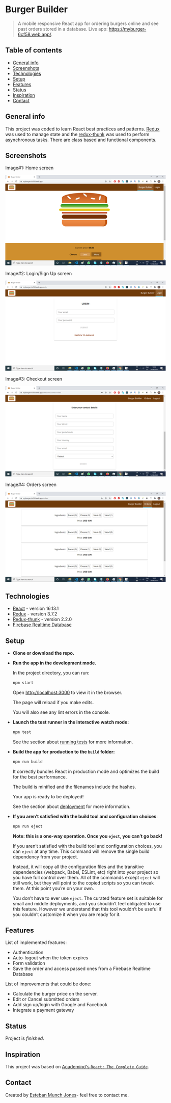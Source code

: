 # Burger Builder
> A mobile responsive React app for ordering burgers online and see past orders stored in a database. Live app: https://myburger-6cf58.web.app/.



## Table of contents

* [General info](#general-info)
* [Screenshots](#screenshots)
* [Technologies](#technologies)
* [Setup](#setup)
* [Features](#features)
* [Status](#status)
* [Inspiration](#inspiration)
* [Contact](#contact)



## General info

This project was coded to learn React best practices and patterns. [Redux](https://github.com/facebook/react) was used to manage state and the [redux-thunk](https://github.com/reduxjs/redux-thunk) was used to perform asynchronous tasks. There are class based and functional components.



## Screenshots

Image#1: Home screen

![home-screen](src/assets/images/image01.png)



Image#2:  Login/Sign Up screen

![home-screen](src/assets/images/image02.png)



Image#3: Checkout screen

![home-screen](src/assets/images/image03.png)



Image#4: Orders screen

![home-screen](src/assets/images/image04.png)



## Technologies

* [React](https://github.com/facebook/react) - version 16.13.1
* [Redux](https://github.com/reduxjs/redux) - version 3.7.2
* [Redux-thunk](https://github.com/reduxjs/redux-thunk) - version 2.2.0
* [Firebase Realtime Database](https://firebase.google.com/docs/database)



## Setup

* **Clone or download the repo.**

* **Run the app in the development mode.**

  In the project directory, you can run:  

  ```bash
  npm start
  ```

  Open [http://localhost:3000](http://localhost:3000) to view it in the browser.

  The page will reload if you make edits.

  You will also see any lint errors in the console.

* **Launch the test runner in the interactive watch mode:**

  ```bash
  npm test
  ```

  See the section about [running tests](https://facebook.github.io/create-react-app/docs/running-tests) for more information.

* **Build the app for production to the `build` folder:**

  ````bash
  npm run build
  ````

  It correctly bundles React in production mode and optimizes the build for the best performance.

  The build is minified and the filenames include the hashes.

  Your app is ready to be deployed!

  See the section about [deployment](https://facebook.github.io/create-react-app/docs/deployment) for more information.

* **If you aren’t satisfied with the build tool and configuration choices**:

  ````bash
  npm run eject
  ````

  **Note: this is a one-way operation. Once you `eject`, you can’t go back!**

  If you aren’t satisfied with the build tool and configuration choices, you can `eject` at any time. This command will remove the single build dependency from your project.

  Instead, it will copy all the configuration files and the transitive dependencies (webpack, Babel, ESLint, etc) right into your project so you have full control over them. All of the commands except `eject` will still work, but they will point to the copied scripts so you can tweak them. At this point you’re on your own.

  You don’t have to ever use `eject`. The curated feature set is suitable for small and middle deployments, and you shouldn’t feel obligated to use this feature. However we understand that this tool wouldn’t be useful if you couldn’t customize it when you are ready for it.



## Features
List of implemented features:
* Authentication
* Auto-logout when the token expires
* Form validation
* Save the order and access passed ones from a Firebase Realtime Database

List of improvements that could be done:

* Calculate the burger price on the server.
* Edit or Cancel submitted orders
* Add sign up/login with Google and Facebook
* Integrate a payment  gateway

## Status
Project is _finished_. 

## Inspiration
This project was based on [Academind's `React: The Complete Guide`](https://pro.academind.com/p/react-the-complete-guide-incl-hooks-react-router-redux).

## Contact
Created by [Esteban Munch Jones](https://www.linkedin.com/in/estebanmunchjones/)- feel free to contact me.

